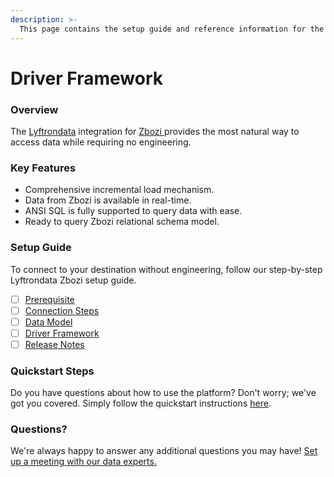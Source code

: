 ```yaml
---
description: >-
  This page contains the setup guide and reference information for the Zbozi source connector.
---
```


# Driver Framework

### Overview

The [Lyftrondata](https://www.lyftrondata.com/) integration for [Zbozi](https://www.lyftrondata.com/integration/zbozi/)[ ](https://www.lyftrondata.com/integration/zbozi/)provides the most natural way to access data while requiring no engineering.

### Key Features

* Comprehensive incremental load mechanism.
* Data from Zbozi is available in real-time.&#x20;
* ANSI SQL is fully supported to query data with ease.
* Ready to query Zbozi relational schema model.

### Setup Guide

To connect to your destination without engineering, follow our step-by-step Lyftrondata Zbozi setup guide.

* [ ] [Prerequisite](../../marketing-analytics/zbozi/prerequisite.md)
* [ ] [Connection Steps](../../marketing-analytics/zbozi/connection-steps.md)
* [ ] [Data Model](../../marketing-analytics/zbozi/data-model/)
* [ ] [Driver Framework](../../marketing-analytics/zbozi/driver-framework/)
* [ ] [Release Notes](../../marketing-analytics/zbozi/release-notes.md)

### Quickstart Steps

Do you have questions about how to use the platform? Don't worry; we've got you covered. Simply follow the quickstart instructions [here](../../../quickstart-steps.md).

### Questions? <a href="#questions" id="questions"></a>

We're always happy to answer any additional questions you may have! [Set up a meeting with our data experts.](https://www.lyftrondata.com/book-a-meeting/)


